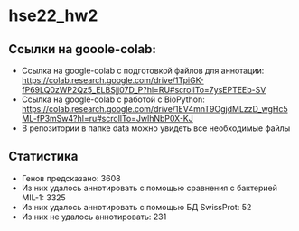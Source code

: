 # hse22_hw2
## Ссылки на gooole-colab: <br />
- Ссылка на google-colab с подготовкой файлов для аннотации: <br />
https://colab.research.google.com/drive/1TpiGK-fP69LQ0zWP2Qz5_ELBSjj07D_P?hl=RU#scrollTo=7ysEPTEEb-SV <br />
- Ссылка на google-colab с работой с BioPython: <br />
https://colab.research.google.com/drive/1EV4mnT9OgjdMLzzD_wgHc5ML-fP3mSw4?hl=ru#scrollTo=JwlhNbP0X-KJ <br />
- В репозитории в папке data можно увидеть все необходимые файлы <br />
## Статистика
- Генов предсказано: 3608 <br />
- Из них удалось аннотировать с помощью сравнения с бактерией MIL-1: 3325 <br />
- Из них удалось аннотировать с помощью БД SwissProt: 52 <br />
- Из них не удалось аннотировать: 231 <br />
